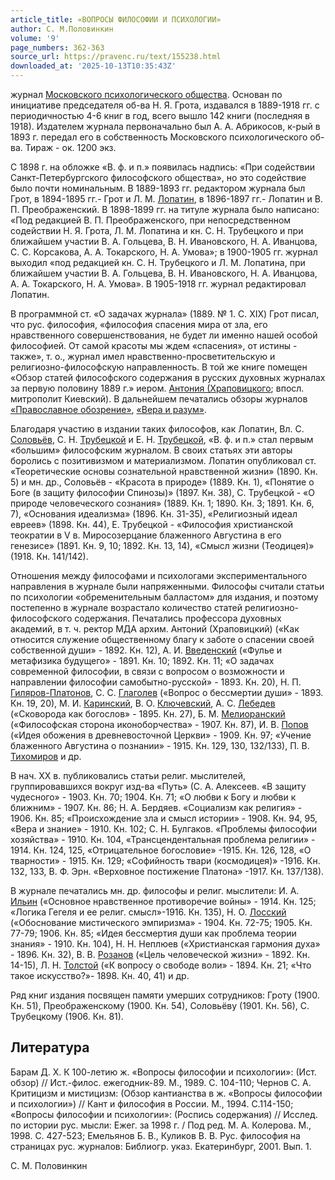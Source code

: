 ```yaml
---
article_title: «ВОПРОСЫ ФИЛОСОФИИ И ПСИХОЛОГИИ»
author: С. М.Половинкин
volume: '9'
page_numbers: 362-363
source_url: https://pravenc.ru/text/155238.html
downloaded_at: '2025-10-13T10:35:43Z'
---
```


журнал [Московского психологического общества](<https://pravenc.ru/text/Московского психологического общества.html>). Основан по инициативе председателя об-ва Н. Я. Грота, издавался в 1889-1918 гг. с периодичностью 4-6 книг в год, всего вышло 142 книги (последняя в 1918). Издателем журнала первоначально был А. А. Абрикосов, к-рый в 1893 г. передал его в собственность Московского психологического об-ва. Тираж - ок. 1200 экз.

С 1898 г. на обложке «В. ф. и п.» появилась надпись: «При содействии Санкт-Петербургского философского общества», но это содействие было почти номинальным. В 1889-1893 гг. редактором журнала был Грот, в 1894-1895 гг.- Грот и Л. М. [Лопатин](https://pravenc.ru/text/Лопатин.html), в 1896-1897 гг.- Лопатин и В. П. Преображенский. В 1898-1899 гг. на титуле журнала было написано: «Под редакцией В. П. Преображенского, при непосредственном содействии Н. Я. Грота, Л. М. Лопатина и кн. С. Н. Трубецкого и при ближайшем участии В. А. Гольцева, В. Н. Ивановского, Н. А. Иванцова, С. С. Корсакова, А. А. Токарского, Н. А. Умова»; в 1900-1905 гг. журнал выходил «под редакцией кн. С. Н. Трубецкого и Л. М. Лопатина, при ближайшем участии В. А. Гольцева, В. Н. Ивановского, Н. А. Иванцова, А. А. Токарского, Н. А. Умова». В 1905-1918 гг. журнал редактировал Лопатин.

В программной ст. «О задачах журнала» (1889. № 1. С. XIX) Грот писал, что рус. философия, «философия спасения мира от зла, его нравственного совершенствования, не будет ли именно нашей особой философией. От самой красоты мы ждем «спасения», от истины - также», т. о., журнал имел нравственно-просветительскую и религиозно-философскую направленность. В той же книге помещен «Обзор статей философского содержания в русских духовных журналах за первую половину 1889 г.» иером. [Антония (Храповицкого](<https://pravenc.ru/text/Антония (Храповицкого.html>); впосл. митрополит Киевский). В дальнейшем печатались обзоры журналов [«Православное обозрение»](<https://pravenc.ru/text/ Православное обозрение .html>), [«Вера и разум»](<https://pravenc.ru/text/ Вера и разум .html>).

Благодаря участию в издании таких философов, как Лопатин, Вл. С. [Соловьёв](https://pravenc.ru/text/Соловьёв.html), С. Н. [Трубецкой](https://pravenc.ru/text/Трубецкой.html) и Е. Н. [Трубецкой](https://pravenc.ru/text/Трубецкой.html), «В. ф. и п.» стал первым «большим» философским журналом. В своих статьях эти авторы боролись с позитивизмом и материализмом. Лопатин опубликовал ст. «Теоретические основы сознательной нравственной жизни» (1890. Кн. 5) и мн. др., Соловьёв - «Красота в природе» (1889. Кн. 1), «Понятие о Боге (в защиту философии Спинозы)» (1897. Кн. 38), С. Трубецкой - «О природе человеческого сознания» (1889. Кн. 1; 1890. Кн. 3; 1891. Кн. 6, 7), «Основания идеализма» (1896. Кн. 31-35), «Религиозный идеал евреев» (1898. Кн. 44), Е. Трубецкой - «Философия христианской теократии в V в. Миросозерцание блаженного Августина в его генезисе» (1891. Кн. 9, 10; 1892. Кн. 13, 14), «Смысл жизни (Теодицея)» (1918. Кн. 141/142).

Отношения между философами и психологами экспериментального направления в журнале были напряженными. Философы считали статьи по психологии «обременительным балластом» для издания, и поэтому постепенно в журнале возрастало количество статей религиозно-философского содержания. Печатались профессора духовных академий, в т. ч. ректор МДА архим. Антоний (Храповицкий) («Как относится служение общественному благу к заботе о спасении своей собственной души» - 1892. Кн. 12), А. И. [Введенский](https://pravenc.ru/text/Введенский.html) («Фулье и метафизика будущего» - 1891. Кн. 10; 1892. Кн. 11; «О задачах современной философии, в связи с вопросом о возможности и направлении философии самобытно-русской» - 1893. Кн. 20), Н. П. [Гиляров-Платонов](https://pravenc.ru/text/Гиляров-Платонов.html), С. С. [Глаголев](https://pravenc.ru/text/Глаголев.html) («Вопрос о бессмертии души» - 1893. Кн. 19, 20), М. И. [Каринский](https://pravenc.ru/text/Каринский.html), В. О. [Ключевский](https://pravenc.ru/text/Ключевский.html), А. С. [Лебедев](https://pravenc.ru/text/Лебедев.html) («Сковорода как богослов» - 1895. Кн. 27), Б. М. [Мелиоранский](https://pravenc.ru/text/Мелиоранский.html) («Философская сторона иконоборчества» - 1907. Кн. 87), И. В. [Попов](https://pravenc.ru/text/Попов.html) («Идея обожения в древневосточной Церкви» - 1909. Кн. 97; «Учение блаженного Августина о познании» - 1915. Кн. 129, 130, 132/133), П. В. [Тихомиров](https://pravenc.ru/text/Тихомиров.html) и др.

В нач. ХХ в. публиковались статьи религ. мыслителей, группировавшихся вокруг изд-ва «Путь» (С. А. Алексеев. «В защиту чудесного» - 1903. Кн. 70; 1904. Кн. 71; «О любви к Богу и любви к ближним» - 1907. Кн. 86; Н. А. Бердяев. «Социализм как религия» - 1906. Кн. 85; «Происхождение зла и смысл истории» - 1908. Кн. 94, 95, «Вера и знание» - 1910. Кн. 102; С. Н. Булгаков. «Проблемы философии хозяйства» - 1910. Кн. 104, «Трансцендентальная проблема религии» - 1914. Кн. 124, 125, «Отрицательное богословие» -1915. Кн. 126, 128, «О тварности» - 1915. Кн. 129; «Софийность твари (космодицея)» -1916. Кн. 132, 133, В. Ф. Эрн. «Верховное постижение Платона» -1917. Кн. 137/138).

В журнале печатались мн. др. философы и религ. мыслители: И. А. [Ильин](https://pravenc.ru/text/Ильин.html) («Основное нравственное противоречие войны» - 1914. Кн. 125; «Логика Гегеля и ее религ. смысл»-1916. Кн. 135), Н. О. [Лосский](https://pravenc.ru/text/Лосский.html) («Обоснование мистического эмпиризма» - 1904. Кн. 72-75; 1905. Кн. 77-79; 1906. Кн. 85; «Идея бессмертия души как проблема теории знания» - 1910. Кн. 104), Н. Н. Неплюев («Христианская гармония духа» - 1896. Кн. 32), В. В. [Розанов](https://pravenc.ru/text/Розанов.html) («Цель человеческой жизни» - 1892. Кн. 14-15), Л. Н. [Толстой](https://pravenc.ru/text/Толстой.html) («К вопросу о свободе воли» - 1894. Кн. 21; «Что такое искусство?»- 1898. Кн. 40, 41) и др.

Ряд книг издания посвящен памяти умерших сотрудников: Гроту (1900. Кн. 51), Преображенскому (1900. Кн. 54), Соловьёву (1901. Кн. 56), С. Трубецкому (1906. Кн. 81).

## Литература

Барам Д. Х. К 100-летию ж. «Вопросы философии и психологии»: (Ист. обзор) // Ист.-филос. ежегодник-89. М., 1989. С. 104-110; Чернов С. А. Критицизм и мистицизм: (Обзор кантианства в ж. «Вопросы философии и психологии») // Кант и философия в России. М., 1994. С.114-150; «Вопросы философии и психологии»: (Роспись содержания) // Исслед. по истории рус. мысли: Ежег. за 1998 г. / Под ред. М. А. Колерова. М., 1998. С. 427-523; Емельянов Б. В., Куликов В. В. Рус. философия на страницах рус. журналов: Библиогр. указ. Екатеринбург, 2001. Вып. 1.

С. М.  Половинкин
